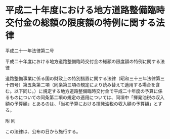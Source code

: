 # 平成二十年度における地方道路整備臨時交付金の総額の限度額の特例に関する法律

平成二十一年法律第二号

平成二十年度における地方道路整備臨時交付金の総額の限度額の特例に関する法律

道路整備事業に係る国の財政上の特別措置に関する法律（昭和三十三年法律第三十四号）第五条第二項（同条第三項の規定により読み替えて適用する場合を含む。以下同じ。）に規定する地方道路整備臨時交付金で平成二十年度の予算に係るものについての同条第二項の規定の適用については、同項中「揮発油税の収入額の予算額」とあるのは、「当初予算における揮発油税の収入額の予算額」とする。

附 則

この法律は、公布の日から施行する。
